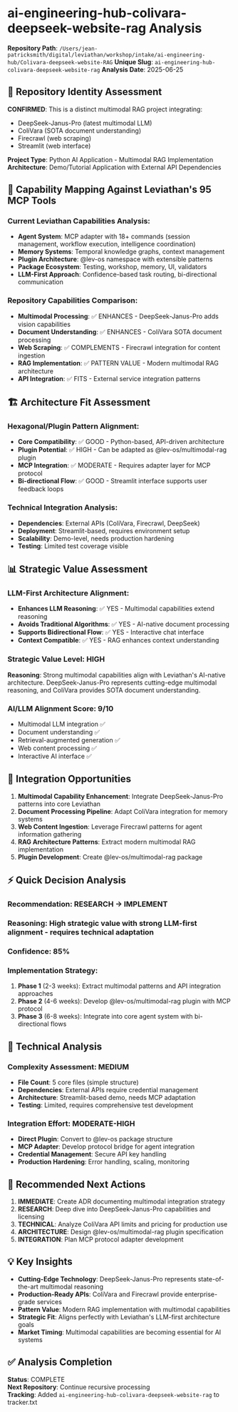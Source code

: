 # ai-engineering-hub-colivara-deepseek-website-rag Analysis

**Repository Path**: `/Users/jean-patricksmith/digital/leviathan/workshop/intake/ai-engineering-hub/Colivara-deepseek-website-RAG`
**Unique Slug**: `ai-engineering-hub-colivara-deepseek-website-rag`
**Analysis Date**: 2025-06-25

## 🎯 Repository Identity Assessment

**CONFIRMED**: This is a distinct multimodal RAG project integrating:
- DeepSeek-Janus-Pro (latest multimodal LLM)
- ColiVara (SOTA document understanding)
- Firecrawl (web scraping)
- Streamlit (web interface)

**Project Type**: Python AI Application - Multimodal RAG Implementation
**Architecture**: Demo/Tutorial Application with External API Dependencies

## 🤖 Capability Mapping Against Leviathan's 95 MCP Tools

### Current Leviathan Capabilities Analysis:
- **Agent System**: MCP adapter with 18+ commands (session management, workflow execution, intelligence coordination)
- **Memory Systems**: Temporal knowledge graphs, context management
- **Plugin Architecture**: @lev-os namespace with extensible patterns
- **Package Ecosystem**: Testing, workshop, memory, UI, validators
- **LLM-First Approach**: Confidence-based task routing, bi-directional communication

### Repository Capabilities Comparison:
- **Multimodal Processing**: ✅ ENHANCES - DeepSeek-Janus-Pro adds vision capabilities
- **Document Understanding**: ✅ ENHANCES - ColiVara SOTA document processing
- **Web Scraping**: ✅ COMPLEMENTS - Firecrawl integration for content ingestion
- **RAG Implementation**: ✅ PATTERN VALUE - Modern multimodal RAG architecture
- **API Integration**: ✅ FITS - External service integration patterns

## 🏗️ Architecture Fit Assessment

### Hexagonal/Plugin Pattern Alignment:
- **Core Compatibility**: ✅ GOOD - Python-based, API-driven architecture
- **Plugin Potential**: ✅ HIGH - Can be adapted as @lev-os/multimodal-rag plugin
- **MCP Integration**: ✅ MODERATE - Requires adapter layer for MCP protocol
- **Bi-directional Flow**: ✅ GOOD - Streamlit interface supports user feedback loops

### Technical Integration Analysis:
- **Dependencies**: External APIs (ColiVara, Firecrawl, DeepSeek)
- **Deployment**: Streamlit-based, requires environment setup
- **Scalability**: Demo-level, needs production hardening
- **Testing**: Limited test coverage visible

## 📊 Strategic Value Assessment

### LLM-First Architecture Alignment:
- **Enhances LLM Reasoning**: ✅ YES - Multimodal capabilities extend reasoning
- **Avoids Traditional Algorithms**: ✅ YES - AI-native document processing
- **Supports Bidirectional Flow**: ✅ YES - Interactive chat interface
- **Context Compatible**: ✅ YES - RAG enhances context understanding

### Strategic Value Level: **HIGH**
**Reasoning**: Strong multimodal capabilities align with Leviathan's AI-native architecture. DeepSeek-Janus-Pro represents cutting-edge multimodal reasoning, and ColiVara provides SOTA document understanding.

### AI/LLM Alignment Score: **9/10**
- Multimodal LLM integration ✅
- Document understanding ✅  
- Retrieval-augmented generation ✅
- Web content processing ✅
- Interactive AI interface ✅

## 🔗 Integration Opportunities

1. **Multimodal Capability Enhancement**: Integrate DeepSeek-Janus-Pro patterns into core Leviathan
2. **Document Processing Pipeline**: Adapt ColiVara integration for memory systems
3. **Web Content Ingestion**: Leverage Firecrawl patterns for agent information gathering
4. **RAG Architecture Patterns**: Extract modern multimodal RAG implementation
5. **Plugin Development**: Create @lev-os/multimodal-rag package

## ⚡ Quick Decision Analysis

### Recommendation: **RESEARCH → IMPLEMENT**
### Reasoning: **High strategic value with strong LLM-first alignment - requires technical adaptation**
### Confidence: **85%**

### Implementation Strategy:
1. **Phase 1** (2-3 weeks): Extract multimodal patterns and API integration approaches
2. **Phase 2** (4-6 weeks): Develop @lev-os/multimodal-rag plugin with MCP protocol
3. **Phase 3** (6-8 weeks): Integrate into core agent system with bi-directional flows

## 🎯 Technical Analysis

### Complexity Assessment: **MEDIUM**
- **File Count**: 5 core files (simple structure)
- **Dependencies**: External APIs require credential management
- **Architecture**: Streamlit-based demo, needs MCP adaptation
- **Testing**: Limited, requires comprehensive test development

### Integration Effort: **MODERATE-HIGH**
- **Direct Plugin**: Convert to @lev-os package structure
- **MCP Adapter**: Develop protocol bridge for agent integration
- **Credential Management**: Secure API key handling
- **Production Hardening**: Error handling, scaling, monitoring

## 🚀 Recommended Next Actions

1. **IMMEDIATE**: Create ADR documenting multimodal integration strategy
2. **RESEARCH**: Deep dive into DeepSeek-Janus-Pro capabilities and licensing
3. **TECHNICAL**: Analyze ColiVara API limits and pricing for production use
4. **ARCHITECTURE**: Design @lev-os/multimodal-rag plugin specification
5. **INTEGRATION**: Plan MCP protocol adapter development

## 💡 Key Insights

- **Cutting-Edge Technology**: DeepSeek-Janus-Pro represents state-of-the-art multimodal reasoning
- **Production-Ready APIs**: ColiVara and Firecrawl provide enterprise-grade services
- **Pattern Value**: Modern RAG implementation with multimodal capabilities
- **Strategic Fit**: Aligns perfectly with Leviathan's LLM-first architecture goals
- **Market Timing**: Multimodal capabilities are becoming essential for AI systems

## ✅ Analysis Completion

**Status**: COMPLETE  
**Next Repository**: Continue recursive processing  
**Tracking**: Added `ai-engineering-hub-colivara-deepseek-website-rag` to tracker.txt